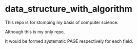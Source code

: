 # data_structure_with_algorithm

This repo is for stomping my basis of computer science.

Although this is my only repo, 

It would be formed systematic PAGE respectively for each field.